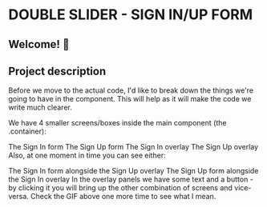 # DOUBLE SLIDER - SIGN IN/UP FORM

## Welcome! 👋

## Project description

Before we move to the actual code, I'd like to break down the things we're going to have in the component. This will help as it will make the code we write much clearer.

We have 4 smaller screens/boxes inside the main component (the .container):

The Sign In form
The Sign Up form
The Sign In overlay
The Sign Up overlay
Also, at one moment in time you can see either:

The Sign In form alongside the Sign Up overlay
The Sign Up form alongside the Sign In overlay
In the overlay panels we have some text and a button - by clicking it you will bring up the other combination of screens and vice-versa. Check the GIF above one more time to see what I mean.

